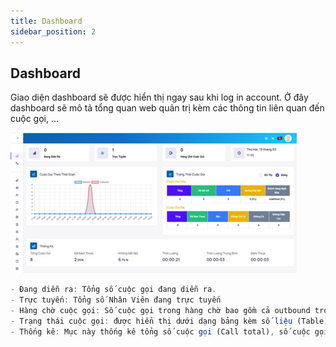 ```yaml
---
title: Dashboard
sidebar_position: 2
---
```


## Dashboard

Giao diện dashboard sẽ được hiển thị ngay sau khi log in account. Ở đây dashboard sẽ mô tả tổng quan web quản trị kèm các thông tin liên quan đến cuộc gọi, …

![PITEL](./img/dashboard.png)

```jsx title="Giải thích thông số"
- Đang diễn ra: Tổng số cuộc gọi đang diễn ra.
- Trực tuyến: Tổng số Nhân Viên đang trực tuyến
- Hàng chờ cuộc gọi: Số cuộc gọi trong hàng chờ bao gồm cả outbound trong chiến dịch Autodialer và inbound.
- Trạng thái cuộc gọi: được hiển thị dưới dạng bảng kèm số liệu (Table) và biểu đồ hình tròn (Chart).
- Thống kê: Mục này thống kê tổng số cuộc gọi (Call total), số cuộc gọi đã kết nối (Answered), chưa kết nối (Not connected), thời lượng (Duration), thời lượng trung bình (Average duration), thời lượng đàm thoại (Billsec) của các cuộc gọi trong ngày.
```
